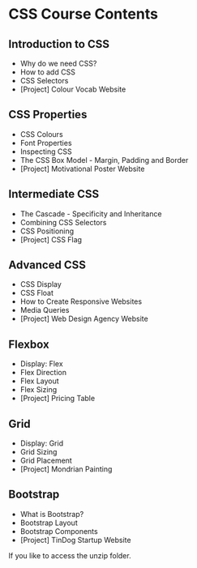 # CSS Course Contents

## Introduction to CSS
- Why do we need CSS?
- How to add CSS
- CSS Selectors
- [Project] Colour Vocab Website


## CSS Properties
- CSS Colours
- Font Properties
- Inspecting CSS
- The CSS Box Model - Margin, Padding and Border
- [Project] Motivational Poster Website

## Intermediate CSS
- The Cascade - Specificity and Inheritance
- Combining CSS Selectors
- CSS Positioning
- [Project] CSS Flag

## Advanced CSS
- CSS Display
- CSS Float
- How to Create Responsive Websites
- Media Queries
- [Project] Web Design Agency Website

## Flexbox
- Display: Flex
- Flex Direction
- Flex Layout
- Flex Sizing
- [Project] Pricing Table

## Grid
- Display: Grid
- Grid Sizing
- Grid Placement
- [Project] Mondrian Painting

## Bootstrap
- What is Bootstrap?
- Bootstrap Layout
- Bootstrap Components
- [Project] TinDog Startup Website


If you like to access the unzip folder.
